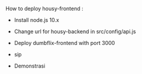 How to deploy housy-frontend :

- Install node.js 10.x
- Change url for housy-backend in src/config/api.js
- Deploy dumbflix-frontend with port 3000

- sip
- Demonstrasi
